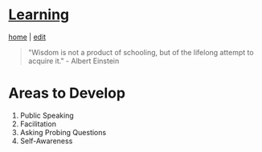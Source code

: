# [Learning](https://alwinwoo.github.io/pages/learning.html)
[home](https://alwinwoo.github.io/) | [edit](https://github.com/alwinwoo/alwinwoo.github.io/edit/master/pages/learning.md)

> "Wisdom is not a product of schooling, but of the lifelong attempt to acquire it." - Albert Einstein

# Areas to Develop

1. Public Speaking
2. Facilitation
3. Asking Probing Questions
4. Self-Awareness
